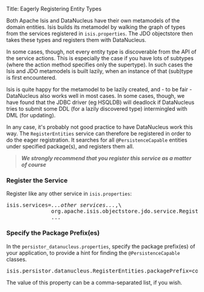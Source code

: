 Title: Eagerly Registering Entity Types

Both Apache Isis and DataNucleus have their own metamodels of the domain entities.  Isis builds its metamodel by walking the graph of types from the services registered in `isis.properties`.  The JDO objectstore then takes these types and registers them with DataNucleus.

In some cases, though, not every entity type is discoverable from the API of the service actions.  This is especially the case if you have lots of subtypes (where the action method specifies only the supertype).  In such cases the Isis and JDO metamodels is built lazily, when an instance of that (sub)type is first encountered.

Isis is quite happy for the metamodel to be lazily created, and - to be fair - DataNucleus also works well in most cases.  In some cases, though, we have found that the JDBC driver (eg HSQLDB) will deadlock if DataNucleus tries to submit some DDL (for a lazily discovered type) intermingled with DML (for updating).

In any case, it's probably not good practice to have DataNucleus work this way.  The `RegisterEntities` service can therefore be registered in order to do the eager registration.  It searches for all `@PersistenceCapable` entities under specified package(s), and registers them all.

> ***We strongly recommend that you register this service 
> as a matter of course***

### Register the Service

Register like any other service in `isis.properties`:

<pre>
isis.services=<i>...other services...</i>,\
              org.apache.isis.objectstore.jdo.service.RegisterEntities,\
              ...
</pre>


### Specify the Package Prefix(es)

In the `persistor_datanucleus.properties`, specify the package prefix(es) of your application, to provide a hint for finding the `@PersistenceCapable` classes.  


<pre>
isis.persistor.datanucleus.RegisterEntities.packagePrefix=com.mycompany.dom
</pre>

The value of this property can be a comma-separated list, if you wish.
